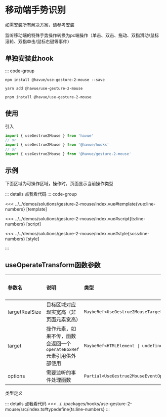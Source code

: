 # 移动端手势识别

如需安装所有解决方案，请参考[安装](./index.md)

监听移动端的特殊手势操作转换为pc端操作（单击、双击、拖动、双指滑动/鼠标滚轮、双指单击/鼠标右键等事件）

## 单独安装此hook

::: code-group

```shell [npm]
npm install @havue/use-gesture-2-mouse --save
```

```shell [yarn]
yarn add @havue/use-gesture-2-mouse
```

```shell [pnpm]
pnpm install @havue/use-gesture-2-mouse
```

## 使用

引入

```ts
import { useGestrue2Mouse } from 'havue'
// or
import { useGestrue2Mouse } from '@havue/hooks'
// or
import { useGestrue2Mouse } from '@havue/gesture-2-mouse'
```

## 示例

下面区域为可操作区域，操作时，页面显示当前操作类型

<script setup lang="ts">
import Demo from '@/solutions/gesture-2-mouse/index.vue'

</script>

<Demo></Demo>

::: details 点我看代码
::: code-group

<<< ../../demos/solutions/gesture-2-mouse/index.vue#template{vue:line-numbers} [template]

<<< ../../demos/solutions/gesture-2-mouse/index.vue#script{ts:line-numbers} [script]

<<< ../../demos/solutions/gesture-2-mouse/index.vue#style{scss:line-numbers} [style]

:::

## useOperateTransform函数参数

|       参数名          |        说明         |      类型      |    默认值     |
| :------------------- | :------------------ | :-------------| :----------- |
| targetRealSize            | 目标区域对应现实宽高（非页面元素宽高）      | `MaybeRef<UseGestrue2MouseTargetRealSizeType>`        |   —   |
| target             | 操作元素，如果不传，函数会返回一个`operateBoxRef`元素引用供外部使用      | `MaybeRef<HTMLElement \| undefined>`        |   —   |
| options             | 需要监听的事件处理函数      | `Partial<UseGestrue2MouseEventOptions>`        |   —   |

类型定义

::: details 点我看代码
<<< ../../packages/hooks/use-gesture-2-mouse/src/index.ts#typedefine{ts:line-numbers}
:::
